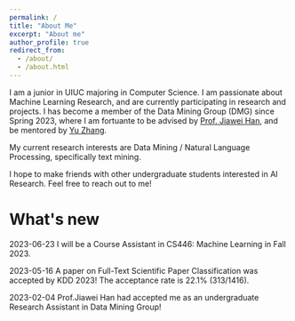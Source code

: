 ```yaml
---
permalink: /
title: "About Me"
excerpt: "About me"
author_profile: true
redirect_from: 
  - /about/
  - /about.html
---
```


I am a junior in UIUC majoring in Computer Science.
I am passionate about Machine Learning Research, and are currently participating in research and projects.
I has become a member of the Data Mining Group (DMG) since Spring 2023, where I am fortuante to be advised by [Prof. Jiawei Han](http://hanj.cs.illinois.edu/), and be mentored by [Yu Zhang](https://yuzhimanhua.github.io/). 

My current research interests are Data Mining / Natural Language Processing, specifically text mining.

I hope to make friends with other undergraduate students interested in AI Research. Feel free to reach out to me! 

What's new
======
2023-06-23 I will be a Course Assistant in CS446: Machine Learning in Fall 2023.

2023-05-16 A paper on Full-Text Scientific Paper Classification was accepted by KDD 2023! The acceptance rate is 22.1% (313/1416).

2023-02-04  Prof.Jiawei Han had accepted me as an undergraduate Research Assistant in Data Mining Group! 
